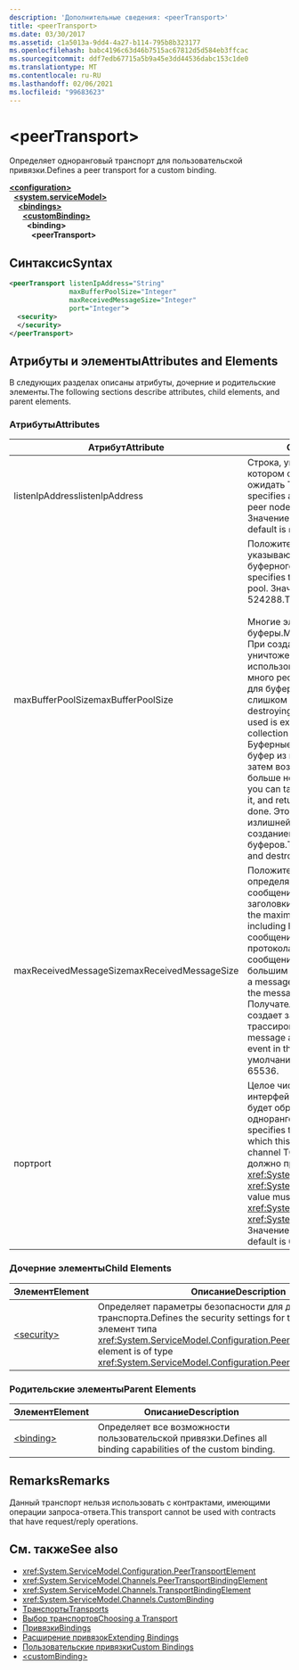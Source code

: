 ```yaml
---
description: 'Дополнительные сведения: <peerTransport>'
title: <peerTransport>
ms.date: 03/30/2017
ms.assetid: c1a5013a-9dd4-4a27-b114-795b8b323177
ms.openlocfilehash: babc4196c63d46b7515ac67812d5d584eb3ffcac
ms.sourcegitcommit: ddf7edb67715a5b9a45e3dd44536dabc153c1de0
ms.translationtype: MT
ms.contentlocale: ru-RU
ms.lasthandoff: 02/06/2021
ms.locfileid: "99683623"
---
```

# \<peerTransport>

<span data-ttu-id="c428c-102">Определяет одноранговый транспорт для пользовательской привязки.</span><span class="sxs-lookup"><span data-stu-id="c428c-102">Defines a peer transport for a custom binding.</span></span>  
  
[**\<configuration>**](../configuration-element.md)\
&nbsp;&nbsp;[**\<system.serviceModel>**](system-servicemodel.md)\
&nbsp;&nbsp;&nbsp;&nbsp;[**\<bindings>**](bindings.md)\
&nbsp;&nbsp;&nbsp;&nbsp;&nbsp;&nbsp;[**\<customBinding>**](custombinding.md)\
&nbsp;&nbsp;&nbsp;&nbsp;&nbsp;&nbsp;&nbsp;&nbsp;**\<binding>**\
&nbsp;&nbsp;&nbsp;&nbsp;&nbsp;&nbsp;&nbsp;&nbsp;&nbsp;&nbsp;**\<peerTransport>**  
  
## <a name="syntax"></a><span data-ttu-id="c428c-103">Синтаксис</span><span class="sxs-lookup"><span data-stu-id="c428c-103">Syntax</span></span>  
  
```xml  
<peerTransport listenIpAddress="String"
               maxBufferPoolSize="Integer"
               maxReceivedMessageSize="Integer"
               port="Integer">
  <security>
  </security>
</peerTransport>
```  
  
## <a name="attributes-and-elements"></a><span data-ttu-id="c428c-104">Атрибуты и элементы</span><span class="sxs-lookup"><span data-stu-id="c428c-104">Attributes and Elements</span></span>  

 <span data-ttu-id="c428c-105">В следующих разделах описаны атрибуты, дочерние и родительские элементы.</span><span class="sxs-lookup"><span data-stu-id="c428c-105">The following sections describe attributes, child elements, and parent elements.</span></span>  
  
### <a name="attributes"></a><span data-ttu-id="c428c-106">Атрибуты</span><span class="sxs-lookup"><span data-stu-id="c428c-106">Attributes</span></span>  
  
|<span data-ttu-id="c428c-107">Атрибут</span><span class="sxs-lookup"><span data-stu-id="c428c-107">Attribute</span></span>|<span data-ttu-id="c428c-108">Описание</span><span class="sxs-lookup"><span data-stu-id="c428c-108">Description</span></span>|  
|---------------|-----------------|  
|<span data-ttu-id="c428c-109">listenIpAddress</span><span class="sxs-lookup"><span data-stu-id="c428c-109">listenIpAddress</span></span>|<span data-ttu-id="c428c-110">Строка, указывающая IP-адрес, на котором одноранговый узел будет ожидать TCP-сообщения.</span><span class="sxs-lookup"><span data-stu-id="c428c-110">A string that specifies an IP address on which the peer node will listen for TCP messages.</span></span> <span data-ttu-id="c428c-111">Значение по умолчанию — `null`.</span><span class="sxs-lookup"><span data-stu-id="c428c-111">The default is `null`.</span></span>|  
|<span data-ttu-id="c428c-112">maxBufferPoolSize</span><span class="sxs-lookup"><span data-stu-id="c428c-112">maxBufferPoolSize</span></span>|<span data-ttu-id="c428c-113">Положительное целое число, указывающее максимальный размер буферного пула.</span><span class="sxs-lookup"><span data-stu-id="c428c-113">A positive integer that specifies the maximum size of the buffer pool.</span></span> <span data-ttu-id="c428c-114">Значение по умолчанию — 524288.</span><span class="sxs-lookup"><span data-stu-id="c428c-114">The default is 524288.</span></span><br /><br /> <span data-ttu-id="c428c-115">Многие элементы WCF используют буферы.</span><span class="sxs-lookup"><span data-stu-id="c428c-115">Many parts of WCF use buffers.</span></span> <span data-ttu-id="c428c-116">При создании буферов и их уничтожении после каждого использования расходуется слишком много ресурсов; при сборке мусора для буферов также расходуется слишком много ресурсов.</span><span class="sxs-lookup"><span data-stu-id="c428c-116">Creating and destroying buffers each time they are used is expensive, and garbage collection for buffers is also expensive.</span></span> <span data-ttu-id="c428c-117">Буферные пулы позволяют брать буфер из пула, использовать его, а затем возвращать обратно, когда он больше не требуется.</span><span class="sxs-lookup"><span data-stu-id="c428c-117">With buffer pools, you can take a buffer from the pool, use it, and return it to the pool once you are done.</span></span> <span data-ttu-id="c428c-118">Это позволяет избежать излишней нагрузки, связанной с созданием и уничтожением буферов.</span><span class="sxs-lookup"><span data-stu-id="c428c-118">Thus the overhead in creating and destroying buffers is avoided.</span></span>|  
|<span data-ttu-id="c428c-119">maxReceivedMessageSize</span><span class="sxs-lookup"><span data-stu-id="c428c-119">maxReceivedMessageSize</span></span>|<span data-ttu-id="c428c-120">Положительное целое число, определяющее максимальный размер сообщения (в байтах), включая заголовки.</span><span class="sxs-lookup"><span data-stu-id="c428c-120">A positive integer that defines the maximum message size in bytes including headers.</span></span> <span data-ttu-id="c428c-121">Отправитель сообщения получает ошибку протокола SOAP, когда размер сообщения оказывается слишком большим для получателя.</span><span class="sxs-lookup"><span data-stu-id="c428c-121">The sender of a message receives a SOAP fault when the message is too large for the receiver.</span></span> <span data-ttu-id="c428c-122">Получатель отклоняет сообщение и создает запись о событии в журнале трассировки.</span><span class="sxs-lookup"><span data-stu-id="c428c-122">The receiver drops the message and creates an entry of the event in the trace log.</span></span> <span data-ttu-id="c428c-123">Значение по умолчанию — 65536.</span><span class="sxs-lookup"><span data-stu-id="c428c-123">The default is 65536.</span></span>|  
|<span data-ttu-id="c428c-124">порт</span><span class="sxs-lookup"><span data-stu-id="c428c-124">port</span></span>|<span data-ttu-id="c428c-125">Целое число, задающее порт сетевого интерфейса, на котором эта привязка будет обрабатывать TCP-сообщения однорангового канала.</span><span class="sxs-lookup"><span data-stu-id="c428c-125">An integer that specifies the network interface port on which this binding will process peer channel TCP messages.</span></span> <span data-ttu-id="c428c-126">Это значение должно принадлежать диапазону от <xref:System.Net.IPEndPoint.MinPort> до <xref:System.Net.IPEndPoint.MaxPort>.</span><span class="sxs-lookup"><span data-stu-id="c428c-126">This value must be between <xref:System.Net.IPEndPoint.MinPort> and <xref:System.Net.IPEndPoint.MaxPort>.</span></span> <span data-ttu-id="c428c-127">Значение по умолчанию — 0.</span><span class="sxs-lookup"><span data-stu-id="c428c-127">The default is 0.</span></span>|  
  
### <a name="child-elements"></a><span data-ttu-id="c428c-128">Дочерние элементы</span><span class="sxs-lookup"><span data-stu-id="c428c-128">Child Elements</span></span>  
  
|<span data-ttu-id="c428c-129">Элемент</span><span class="sxs-lookup"><span data-stu-id="c428c-129">Element</span></span>|<span data-ttu-id="c428c-130">Описание</span><span class="sxs-lookup"><span data-stu-id="c428c-130">Description</span></span>|  
|-------------|-----------------|  
|[\<security>](security-of-peertransport.md)|<span data-ttu-id="c428c-131">Определяет параметры безопасности для данного транспорта.</span><span class="sxs-lookup"><span data-stu-id="c428c-131">Defines the security settings for this transport.</span></span> <span data-ttu-id="c428c-132">Это элемент типа <xref:System.ServiceModel.Configuration.PeerSecurityElement>.</span><span class="sxs-lookup"><span data-stu-id="c428c-132">This element is of type <xref:System.ServiceModel.Configuration.PeerSecurityElement>.</span></span>|  
  
### <a name="parent-elements"></a><span data-ttu-id="c428c-133">Родительские элементы</span><span class="sxs-lookup"><span data-stu-id="c428c-133">Parent Elements</span></span>  
  
|<span data-ttu-id="c428c-134">Элемент</span><span class="sxs-lookup"><span data-stu-id="c428c-134">Element</span></span>|<span data-ttu-id="c428c-135">Описание</span><span class="sxs-lookup"><span data-stu-id="c428c-135">Description</span></span>|  
|-------------|-----------------|  
|[\<binding>](bindings.md)|<span data-ttu-id="c428c-136">Определяет все возможности пользовательской привязки.</span><span class="sxs-lookup"><span data-stu-id="c428c-136">Defines all binding capabilities of the custom binding.</span></span>|  
  
## <a name="remarks"></a><span data-ttu-id="c428c-137">Remarks</span><span class="sxs-lookup"><span data-stu-id="c428c-137">Remarks</span></span>  

 <span data-ttu-id="c428c-138">Данный транспорт нельзя использовать с контрактами, имеющими операции запроса-ответа.</span><span class="sxs-lookup"><span data-stu-id="c428c-138">This transport cannot be used with contracts that have request/reply operations.</span></span>  
  
## <a name="see-also"></a><span data-ttu-id="c428c-139">См. также</span><span class="sxs-lookup"><span data-stu-id="c428c-139">See also</span></span>

- <xref:System.ServiceModel.Configuration.PeerTransportElement>
- <xref:System.ServiceModel.Channels.PeerTransportBindingElement>
- <xref:System.ServiceModel.Channels.TransportBindingElement>
- <xref:System.ServiceModel.Channels.CustomBinding>
- [<span data-ttu-id="c428c-140">Транспорты</span><span class="sxs-lookup"><span data-stu-id="c428c-140">Transports</span></span>](../../../wcf/feature-details/transports.md)
- [<span data-ttu-id="c428c-141">Выбор транспортов</span><span class="sxs-lookup"><span data-stu-id="c428c-141">Choosing a Transport</span></span>](../../../wcf/feature-details/choosing-a-transport.md)
- [<span data-ttu-id="c428c-142">Привязки</span><span class="sxs-lookup"><span data-stu-id="c428c-142">Bindings</span></span>](../../../wcf/bindings.md)
- [<span data-ttu-id="c428c-143">Расширение привязок</span><span class="sxs-lookup"><span data-stu-id="c428c-143">Extending Bindings</span></span>](../../../wcf/extending/extending-bindings.md)
- [<span data-ttu-id="c428c-144">Пользовательские привязки</span><span class="sxs-lookup"><span data-stu-id="c428c-144">Custom Bindings</span></span>](../../../wcf/extending/custom-bindings.md)
- [\<customBinding>](custombinding.md)
